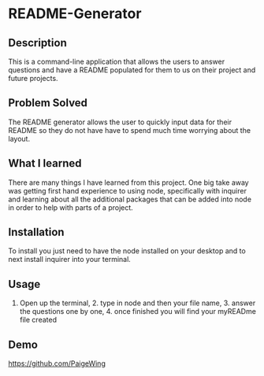 # README-Generator

## Description

This is a command-line application that allows the users to answer questions and have a README populated for them to us on their project and future projects.


## Problem Solved

The README generator allows the user to quickly input data for their README so they do not have have to spend much time worrying about the layout.

## What I learned

There are many things I have learned from this project. One big take away was getting first hand experience to using node, specifically with inquirer and learning about all the additional packages that can be added into node in order to help with parts of a project.

## Installation

To install you just need to have the node installed on your desktop and to next install inquirer into your terminal.

## Usage

1. Open up the terminal, 2. type in node and then your file name, 3. answer the questions one by one, 4. once finished you will find your myREADme file created

## Demo


https://github.com/PaigeWing
